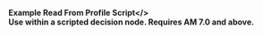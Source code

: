 <b>Example Read From Profile Script</>
<br/>
Use within a scripted decision node.  Requires AM 7.0 and above.
